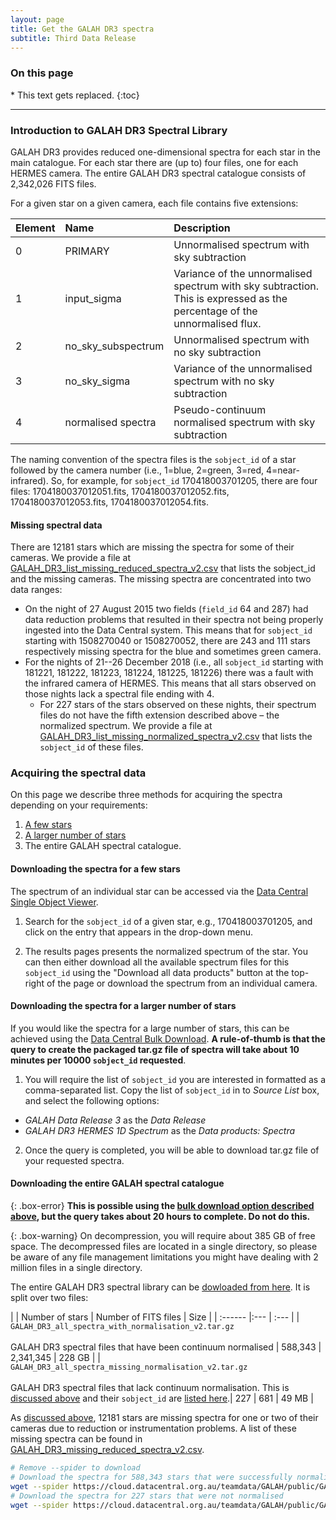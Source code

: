 ```yaml
---
layout: page
title: Get the GALAH DR3 spectra
subtitle: Third Data Release
---
```


<h3> On this page</h3>
* This text gets replaced.
{:toc}

---

### Introduction to GALAH DR3 Spectral Library

GALAH DR3 provides reduced one-dimensional spectra for each star in the main catalogue. For each star there are (up to) four files, one for each HERMES camera. The entire GALAH DR3 spectral catalogue consists of 2,342,026 FITS files.

For a given star on a given camera, each file contains five extensions:

| Element | Name | Description |
| :------ |:--- | :--- |
| 0 | PRIMARY | Unnormalised spectrum with sky subtraction |
| 1 | input_sigma | Variance of the unnormalised spectrum with sky subtraction. This is expressed as the percentage of the unnormalised flux. |
| 2 | no_sky_subspectrum | Unnormalised spectrum with no sky subtraction |
| 3 | no_sky_sigma | Variance of the unnormalised spectrum with no sky subtraction |
| 4 | normalised spectra | Pseudo-continuum normalised spectrum with sky subtraction |

The naming convention of the spectra files is the `sobject_id` of a star followed by the camera number (i.e., 1=blue, 2=green, 3=red, 4=near-infrared). So, for example, for `sobject_id` 170418003701205, there are four files: 1704180037012051.fits, 1704180037012052.fits, 1704180037012053.fits, 1704180037012054.fits.

#### Missing spectral data

There are 12181 stars which are missing the spectra for some of their cameras. We provide a file at [GALAH_DR3_list_missing_reduced_spectra_v2.csv](https://cloud.datacentral.org.au/teamdata/GALAH/public/GALAH_DR3/spectra/GALAH_DR3_list_missing_reduced_spectra_v2.csv) that lists the sobject_id and the missing cameras. The missing spectra are concentrated into two data ranges:

* On the night of 27 August 2015 two fields (`field_id` 64 and 287) had data reduction problems that resulted in their spectra not being properly ingested into the Data Central system. This means that for `sobject_id` starting with 1508270040 or 1508270052, there are 243 and 111 stars respectively missing spectra for the blue and sometimes green camera.
* For the nights of 21--26 December 2018 (i.e., all `sobject_id` starting with 181221, 181222, 181223, 181224, 181225, 181226) there was a fault with the infrared camera of HERMES. This means that all stars observed on those nights lack a spectral file ending with 4.
    - For 227 stars of the stars observed on these nights, their spectrum files do not have the fifth extension described above – the normalized spectrum. We provide a file at [GALAH_DR3_list_missing_normalized_spectra_v2.csv](https://cloud.datacentral.org.au/teamdata/GALAH/public/GALAH_DR3/spectra/GALAH_DR3_list_missing_normalized_spectra_v2.csv) that lists the `sobject_id` of these files.

### Acquiring the spectral data

On this page we describe three methods for acquiring the spectra depending on your requirements:

1. [A few stars](#downloading-the-spectra-for-a-few-stars)
2. [A larger number of stars](#downloading-the-spectra-for-a-larger-number-of-stars)
3. The entire GALAH spectral catalogue.

#### Downloading the spectra for a few stars

The spectrum of an individual star can be accessed via the [Data Central Single Object Viewer](https://datacentral.org.au/services/sov/).

1. Search for the `sobject_id` of a given star, e.g., 170418003701205, and click on the entry that appears in the drop-down menu.

    <!-- ![Searching for a single star with the Data Central Single Object Viewer.](/dr3/images/sov_step1.png) -->

2. The results pages presents the normalized spectrum of the star. You can then either download all the available spectrum files for this `sobject_id` using the "Download all data products" button at the top-right of the page or download the spectrum from an individual camera.

    <!-- ![Searching for a single star with the Data Central Single Object Viewer.](/dr3/images/sov_step2.png) -->
    <!-- ![Searching for a single star with the Data Central Single Object Viewer.](/dr3/images/sov_step2b.png) -->
    <!-- ![Searching for a single star with the Data Central Single Object Viewer.](/dr3/images/sov_step2a.png) -->

#### Downloading the spectra for a larger number of stars

If you would like the spectra for a large number of stars, this can be achieved using the [Data Central Bulk Download](https://datacentral.org.au/services/download/). **A rule-of-thumb is that the query to create the packaged tar.gz file of spectra will take about 10 minutes per 10000 `sobject_id` requested**.

1. You will require the list of `sobject_id` you are interested in formatted as a comma-separated list. Copy the list of `sobject_id` in to *Source List* box, and select the following options:
* *GALAH Data Release 3* as the *Data Release*
* *GALAH DR3 HERMES 1D Spectrum* as the *Data products: Spectra*

2. Once the query is completed, you will be able to download tar.gz file of your requested spectra.

#### Downloading the entire GALAH spectral catalogue

{: .box-error}
**This is possible using the [bulk download option described above](#downloading-the-spectra-for-a-larger-number-of-stars), but the query takes about 20 hours to complete. Do not do this.**

{: .box-warning}
On decompression, you will require about 385 GB of free space. The decompressed files are located in a single directory, so please be aware of any file management limitations you might have dealing with 2 million files in a single directory.

The entire GALAH DR3 spectral library can be [dowloaded from here](https://cloud.datacentral.org.au/teamdata/GALAH/public/GALAH_DR3/spectra/). It is split over two files:

|  | Number of stars | Number of FITS files | Size |
| :------ |:--- | :--- |
| `GALAH_DR3_all_spectra_with_normalisation_v2.tar.gz`<br/><br/>GALAH DR3 spectral files that have been continuum normalised | 588,343 | 2,341,345 | 228 GB |
| `GALAH_DR3_all_spectra_missing_normalisation_v2.tar.gz`<br/><br/>GALAH DR3 spectral files that lack continuum normalisation. This is [discussed above](#missing-spectral-data) and their `sobject_id` are [listed here](https://cloud.datacentral.org.au/teamdata/GALAH/public/GALAH_DR3/spectra/GALAH_DR3_list_missing_normalized_spectra_v2.csv).| 227 | 681 | 49 MB |

As [discussed above](#missing-spectral-data), 12181 stars are missing spectra for one or two of their cameras due to reduction or instrumentation problems. A list of these missing spectra can be found in [GALAH_DR3_missing_reduced_spectra_v2.csv](https://cloud.datacentral.org.au/teamdata/GALAH/public/GALAH_DR3/spectra/GALAH_DR3_missing_reduced_spectra_v2.csv).

```bash
# Remove --spider to download
# Download the spectra for 588,343 stars that were successfully normalised.
wget --spider https://cloud.datacentral.org.au/teamdata/GALAH/public/GALAH_DR3/spectra/GALAH_DR3_all_spectra_with_normalisation_v2.tar.gz
# Download the spectra for 227 stars that were not normalised
wget --spider https://cloud.datacentral.org.au/teamdata/GALAH/public/GALAH_DR3/spectra/GALAH_DR3_all_spectra_missing_normalisation_v2.tar.gz
```

